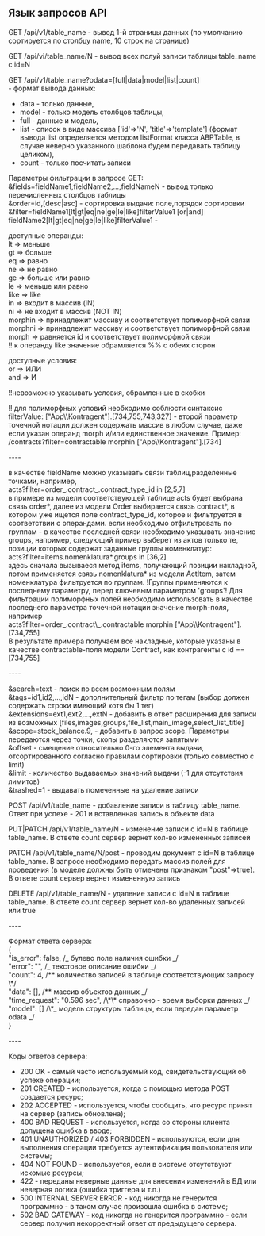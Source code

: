 ## Язык запросов API

<p>GET /api/v1/table_name - вывод 1-й страницы данных (по умолчанию сортируется по столбцу name, 10 строк на странице)</p>
<p>GET /api/vi/table_name/N - вывод всех полуй записи таблицы table_name с id=N</p>
<p>GET /api/v1/table_name?odata=[full|data|model|list|count]<br/> - формат вывода данных:
<ul>
<li>data - только данные, </li><li>model - только модель столбцов таблицы,</li>
<li>full - данные и модель,</li> <li>list - список в виде массива ['id'=>'N', 'title'=>'template']
(формат вывода list определяется методом listFormat класса ABPTable, в случае неверно
указанного шаблона будем передавать таблицу целиком),</li><li>count - только посчитать записи</li>
</ul>
</p><p>Параметры фильтрации в запросе GET:<br/>
&fields=fieldName1,fieldName2,...,fieldNameN - вывод только перечисленных столбцов таблицы<br/>
&order=id,[desc|asc] - сортировка выдачи: поле,порядок сортировки<br/>
&filter=fieldName1[lt|gt|eq|ne|ge|le|like]filterValue1 [or|and] fieldName2[lt|gt|eq|ne|ge|le|like]filterValue1 -</p>
<p>доступные операнды:<br/>
lt => меньше<br/>
gt => больше<br/>
eq => равно<br/>
ne => не равно<br/>
ge => больше или равно<br/>
le => меньше или равно<br/>
like => like<br/>
in => входит в массив (IN)<br/>
ni => не входит в массив (NOT IN)<br/>
morphin => принадлежит массиву и соответствует полиморфной связи<br/>
morphni => принадлежит массиву и соответствует полиморфной связи<br/>
morph => равняется id и соответствует полиморфной связи<br/>
!! к операнду like значение обрамляется %% с обеих сторон</p>
<p>доступные условия:<br/>
or => ИЛИ<br/>
and => И</p>
<p>!!невозможно указывать условия, обрамленные в скобки
<p>!! для полиморфных условий необходимо соблюсти синтаксис filterValue: ["App\\Kontragent"].[734,755,743,327] - второй параметр
точечной нотации должен содержать массив в любом случае, даже если указан операнд morph и/или единственное значение. Пример:<br/>
/contracts?filter=contractable morphin ["App\\Kontragent"].[734]</p>
<p>----</p>
<p>в качестве fieldName можно указывать связи таблиц,разделенные точками, например, <br/>acts?filter=order_.contract_.contract_type_id in [2,5,7]<br/>
в примере из модели соответствующей таблице acts будет выбрана связь order*, далее из модели Order выбирается связь contract*,
в котором уже ищется поле contract_type_id, которое и фильтруется в соответствии с операндами.
если необходимо отфильтровать по группам - в качестве последней связи необходимо указывать значение groups, например, следующий пример
выберет из актов только те, позиции которых содержат заданные группы номенклатур:<br/> acts?filter=items.nomenklatura*.groups in [36,2]<br/>
здесь сначала вызываеся метод items, получающий позиции накладной, потом применяется связь nomenklatura* из модели ActItem, затем
номенклатура фильтруется по группам. !Группы применяются к последнему параметру, перед ключевым параметром 'groups'!
Для фильтрации полиморфных полей необходимо использовать в качестве последнего параметра точечной нотации значение morph-поля, например<br/>
acts?filter=order_.contract\_.contractable morphin ["App\\Kontragent"].[734,755] <br/>В результате примера получаем все накладные, которые указаны
в качестве contractable-поля модели Contract, как контрагенты с id == [734,755]</p>
<p>----</p>
<p>&search=text - поиск по всем возможным полям<br/>
&tags=id1,id2,...,idN - дополнительный фильтр по тегам (выбор должен содержать строки имеющий хотя бы 1 тег)<br/>
&extensions=ext1,ext2,...,extN - добавить в ответ расширения для записи из возможных [files,images,groups,file_list,main_image,select_list_title]<br/>
&scope=stock_balance.9, - добавить в запрос scope. Параметры передаются через точки, скопы разделяются запятыми<br/>
&offset - смещение относительно 0-го элемента выдачи, отсортированного согласно правилам сортировки (только совместно с limit)<br/>
&limit - количество выдаваемых значений выдачи (-1 для отсутствия лимитов)<br/>
&trashed=1 - выдавать помеченные на удаление записи
</p><p>
POST /api/v1/table_name - добавление записи в таблицу table_name. Ответ при успехе - 201 и вставленная запись в объекте data</p>
<p>PUT|PATCH /api/v1/table_name/N - изменение записи с id=N в таблице table_name. В ответе count сервер вернет кол-во измененных записей</p>
<p>PATCH /api/v1/table_name/N/post - проводим документ с id=N в таблице table_name. В запросе необходимо передать массив полей для проведения (в моделе должны быть отмечены признаком "post"=>true). В ответе count сервер вернет измененную запись</p>
<p>DELETE /api/v1/table_name/N - удаление записи с id=N в таблице table_name. В ответе count сервер вернет кол-во удаленных записей или true</p>
<p>----</p>
<p>Формат ответа сервера:<br/>
{<br/>
"is_error": false, /_ булево поле наличия ошибки _/<br/>
"error": "", /_ текстовое описание ошибки _/<br/>
"count": 4, /** количество записей в таблице соответствующих запросу \*/<br/>
"data": [], /** массив объектов данных _/<br/>
"time_request": "0.596 sec", /\*\* справочно - время выборки данных _/<br/>
"model": [] /\*_ модель структуры таблицы, если передан параметр odata _/<br/>
}</p>
<p>----</p>
<p>Коды ответов сервера:</p>
<ul>
<li>200 OK - самый часто используемый код, свидетельствующий об успехе операции;
<li>201 CREATED - используется, когда с помощью метода POST создается ресурс;
<li>202 ACCEPTED - используется, чтобы сообщить, что ресурс принят на сервер (запись обновлена);
<li>400 BAD REQUEST - используется, когда со стороны клиента допущена ошибка в вводе;
<li>401 UNAUTHORIZED / 403 FORBIDDEN - используются, если для выполнения операции требуется аутентификация пользователя или системы;
<li>404 NOT FOUND - используется, если в системе отсутствуют искомые ресурсы;
<li>422 - переданы неверные данные для внесения изменений в БД или неверная логика (ошибка триггера и т.п.)
<li>500 INTERNAL SERVER ERROR - код никогда не генерится программно - в таком случае произошла ошибка в системе;
<li>502 BAD GATEWAY - код никогда не генерится программно - если сервер получил некорректный ответ от предыдущего сервера.
</ul>
